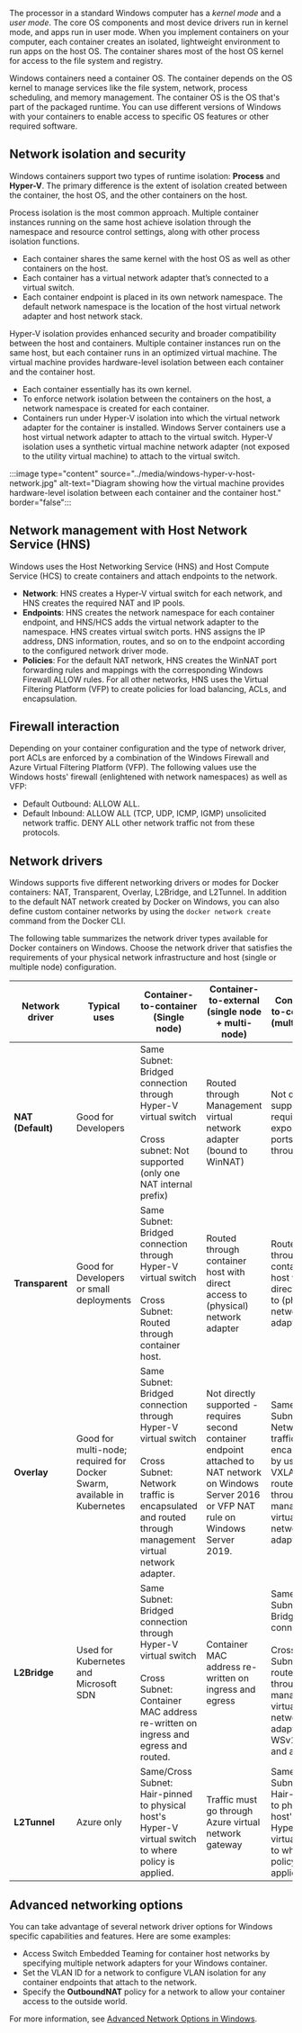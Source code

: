 The processor in a standard Windows computer has a *kernel mode* and a *user mode*. The core OS components and most device drivers run in kernel mode, and apps run in user mode. When you implement containers on your computer, each container creates an isolated, lightweight environment to run apps on the host OS. The container shares most of the host OS kernel for access to the file system and registry.

Windows containers need a container OS. The container depends on the OS kernel to manage services like the file system, network, process scheduling, and memory management. The container OS is the OS that's part of the packaged runtime. You can use different versions of Windows with your containers to enable access to specific OS features or other required software.

## Network isolation and security

Windows containers support two types of runtime isolation: **Process** and **Hyper-V**. The primary difference is the extent of isolation created between the container, the host OS, and the other containers on the host.

Process isolation is the most common approach. Multiple container instances running on the same host achieve isolation through the namespace and resource control settings, along with other process isolation functions.

- Each container shares the same kernel with the host OS as well as other containers on the host.
- Each container has a virtual network adapter that’s connected to a virtual switch.
- Each container endpoint is placed in its own network namespace. The default network namespace is the location of the host virtual network adapter and host network stack.

Hyper-V isolation provides enhanced security and broader compatibility between the host and containers. Multiple container instances run on the same host, but each container runs in an optimized virtual machine. The virtual machine provides hardware-level isolation between each container and the container host.

- Each container essentially has its own kernel.
- To enforce network isolation between the containers on the host, a network namespace is created for each container.
- Containers run under Hyper-V isolation into which the virtual network adapter for the container is installed. Windows Server containers use a host virtual network adapter to attach to the virtual switch. Hyper-V isolation uses a synthetic virtual machine network adapter (not exposed to the utility virtual machine) to attach to the virtual switch.

:::image type="content" source="../media/windows-hyper-v-host-network.jpg" alt-text="Diagram showing how the virtual machine provides hardware-level isolation between each container and the container host." border="false":::

## Network management with Host Network Service (HNS)

Windows uses the Host Networking Service (HNS) and Host Compute Service (HCS) to create containers and attach endpoints to the network.

- **Network**: HNS creates a Hyper-V virtual switch for each network, and HNS creates the required NAT and IP pools.
- **Endpoints**: HNS creates the network namespace for each container endpoint, and HNS/HCS adds the virtual network adapter to the namespace. HNS creates virtual switch ports. HNS assigns the IP address, DNS information, routes, and so on to the endpoint according to the configured network driver mode.
- **Policies**: For the default NAT network, HNS creates the WinNAT port forwarding rules and mappings with the corresponding Windows Firewall ALLOW rules. For all other networks, HNS uses the Virtual Filtering Platform (VFP) to create policies for load balancing, ACLs, and encapsulation.

## Firewall interaction

Depending on your container configuration and the type of network driver, port ACLs are enforced by a combination of the Windows Firewall and Azure Virtual Filtering Platform (VFP). The following values use the Windows hosts' firewall (enlightened with network namespaces) as well as VFP:

- Default Outbound: ALLOW ALL.
- Default Inbound: ALLOW ALL (TCP, UDP, ICMP, IGMP) unsolicited network traffic. DENY ALL other network traffic not from these protocols.

## Network drivers

Windows supports five different networking drivers or modes for Docker containers: NAT, Transparent, Overlay, L2Bridge, and L2Tunnel. In addition to the default NAT network created by Docker on Windows, you can also define custom container networks by using the ```docker network create``` command from the Docker CLI.

The following table summarizes the network driver types available for Docker containers on Windows. Choose the network driver that satisfies the requirements of your physical network infrastructure and host (single or multiple node) configuration.

| Network driver | Typical uses | Container-to-container (Single node) | Container-to-external (single node + multi-node) | Container-to-container (multi-node) |
|-|-|-|-|-|
| **NAT (Default)** | Good for Developers | Same Subnet: Bridged connection through Hyper-V virtual switch<br><br>Cross subnet: Not supported (only one NAT internal prefix) | Routed through Management virtual network adapter (bound to WinNAT) | Not directly supported: requires exposing ports through host |
| **Transparent** | Good for Developers or small deployments | Same Subnet: Bridged connection through Hyper-V virtual switch<br><br>Cross Subnet: Routed through container host. | Routed through container host with direct access to (physical) network adapter | Routed through container host with direct access to (physical) network adapter |
| **Overlay** | Good for multi-node; required for Docker Swarm, available in Kubernetes | Same Subnet: Bridged connection through Hyper-V virtual switch<br><br>Cross Subnet: Network traffic is encapsulated and routed through management virtual network adapter. | Not directly supported - requires second container endpoint attached to NAT network on Windows Server 2016 or VFP NAT rule on Windows Server 2019. | Same/Cross Subnet: Network traffic is encapsulated by using VXLAN and routed through management virtual network adapter |
| **L2Bridge** | Used for Kubernetes and Microsoft SDN | Same Subnet: Bridged connection through Hyper-V virtual switch<br><br>Cross Subnet: Container MAC address re-written on ingress and egress and routed. | Container MAC address re-written on ingress and egress | Same Subnet: Bridged connection<br><br>Cross Subnet: routed through management virtual network adapter on WSv1809 and above |
| **L2Tunnel** | Azure only | Same/Cross Subnet: Hair-pinned to physical host's Hyper-V virtual switch to where policy is applied. | Traffic must go through Azure virtual network gateway | Same/Cross Subnet: Hair-pinned to physical host's Hyper-V virtual switch to where policy is applied |

## Advanced networking options

You can take advantage of several network driver options for Windows specific capabilities and features. Here are some examples:

- Access Switch Embedded Teaming for container host networks by specifying multiple network adapters for your Windows container.
- Set the VLAN ID for a network to configure VLAN isolation for any container endpoints that attach to the network.
- Specify the **OutboundNAT** policy for a network to allow your container access to the outside world.

For more information, see [Advanced Network Options in Windows](/virtualization/windowscontainers/container-networking/advanced).
